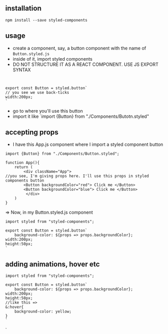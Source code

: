 ## installation

`npm install --save styled-components`

## usage

- create a component, say, a button component with the name of `Button.styled.js`
- inside of it, import styled components
- DO NOT STRUCTURE IT AS A REACT COMPONENT. USE JS EXPORT SYNTAX

```import styled from 'styled-components


export const Button = styled.button`
// you see we use back-ticks
width:200px;
`
```

- go to where you'll use this button
- import it like `import {Button} from "./Components/Butotn.styled"

## accepting props

- I have this App.js component where I import a styled component button

```
import {Button} from "./Components/Button.styled";

function App(){
    return (
        <div className="App">
//you see, I'm giving props here. I'll use this props in styled components button
        <Button backgroundColor="red"> Click me </Button>
        <Button backgroundColor="blue"> Click me </Button>
         </div>
    )
}

```

=> Now, in my Button.styled.js component

```
import styled from "styled-components";

export const Button = styled.button`
    background-color: ${props => props.backgroundColor};
width:200px;
height:50px;
`
```

## adding animations, hover etc

```
import styled from "styled-components";

export const Button = styled.button`
    background-color: ${props => props.backgroundColor};
width:200px;
height:50px;
//like this =>
&:hover{
    background-color: yellow;
}
`
```

`

